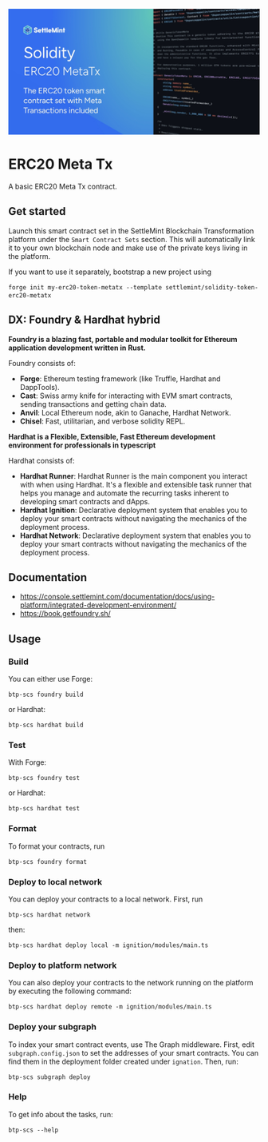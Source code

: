 ![OG](OG_Solidity.jpg)

# ERC20 Meta Tx

A basic ERC20 Meta Tx contract.

## Get started

Launch this smart contract set in the SettleMint Blockchain Transformation platform under the `Smart Contract Sets` section. This will automatically link it to your own blockchain node and make use of the private keys living in the platform.

If you want to use it separately, bootstrap a new project using

```shell
forge init my-erc20-token-metatx --template settlemint/solidity-token-erc20-metatx
```

## DX: Foundry & Hardhat hybrid

**Foundry is a blazing fast, portable and modular toolkit for Ethereum application development written in Rust.**

Foundry consists of:

- **Forge**: Ethereum testing framework (like Truffle, Hardhat and DappTools).
- **Cast**: Swiss army knife for interacting with EVM smart contracts, sending transactions and getting chain data.
- **Anvil**: Local Ethereum node, akin to Ganache, Hardhat Network.
- **Chisel**: Fast, utilitarian, and verbose solidity REPL.

**Hardhat is a Flexible, Extensible, Fast Ethereum development environment for professionals in typescript**

Hardhat consists of:

- **Hardhat Runner**: Hardhat Runner is the main component you interact with when using Hardhat. It's a flexible and extensible task runner that helps you manage and automate the recurring tasks inherent to developing smart contracts and dApps.
- **Hardhat Ignition**: Declarative deployment system that enables you to deploy your smart contracts without navigating the mechanics of the deployment process.
- **Hardhat Network**: Declarative deployment system that enables you to deploy your smart contracts without navigating the mechanics of the deployment process.

## Documentation

- <https://console.settlemint.com/documentation/docs/using-platform/integrated-development-environment/>
- <https://book.getfoundry.sh/>

## Usage

### Build

You can either use Forge:

```shell
btp-scs foundry build
```

or Hardhat:

```shell
btp-scs hardhat build
```

### Test

With Forge:

```shell
btp-scs foundry test
```

or Hardhat:

```shell
btp-scs hardhat test
```

### Format

To format your contracts, run

```shell
btp-scs foundry format
```

### Deploy to local network

You can deploy your contracts to a local network. First, run

```shell
btp-scs hardhat network
```

then:

```shell
btp-scs hardhat deploy local -m ignition/modules/main.ts
```

### Deploy to platform network

You can also deploy your contracts to the network running on the platform by executing the following command:

```shell
btp-scs hardhat deploy remote -m ignition/modules/main.ts
```

### Deploy your subgraph

To index your smart contract events, use The Graph middleware.
First, edit `subgraph.config.json` to set the addresses of your smart contracts. You can find them in the deployment folder created under `ignation`. Then, run:

```shell
btp-scs subgraph deploy
```

### Help

To get info about the tasks, run:

```shell
btp-scs --help
```

